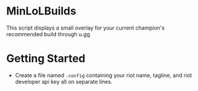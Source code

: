 # MinLoLBuilds
This script displays a small overlay for your current champion's recommended build through u.gg

# Getting Started
- Create a file named `.config` containing your riot name, tagline, and riot developer api key all on separate lines.